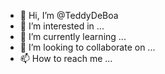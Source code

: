 - 👋 Hi, I’m @TeddyDeBoa
- 👀 I’m interested in ...
- 🌱 I’m currently learning ...
- 💞️ I’m looking to collaborate on ...
- 📫 How to reach me ...

<!---
TeddyDeBoa/TeddyDeBoa is a ✨ special ✨ repository because its `README.md` (this file) appears on your GitHub profile.
You can click the Preview link to take a look at your changes.
--->
